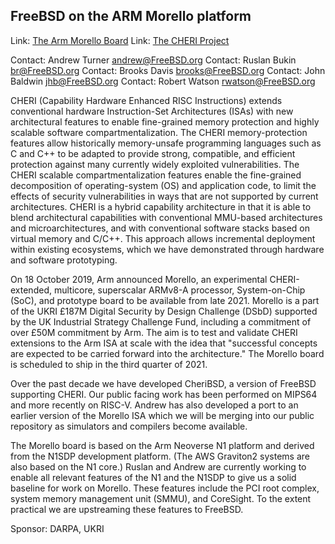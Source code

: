 ## FreeBSD on the ARM Morello platform ##

Link:	 [The Arm Morello Board](https://www.cl.cam.ac.uk/research/security/ctsrd/cheri/cheri-morello.html)
Link:	 [The CHERI Project](https://www.cl.cam.ac.uk/research/security/ctsrd/cheri/)

Contact: Andrew Turner <andrew@FreeBSD.org>
Contact: Ruslan Bukin <br@FreeBSD.org>
Contact: Brooks Davis <brooks@FreeBSD.org>
Contact: John Baldwin <jhb@FreeBSD.org>
Contact: Robert Watson <rwatson@FreeBSD.org>

CHERI (Capability Hardware Enhanced RISC Instructions) extends
conventional hardware Instruction-Set Architectures (ISAs) with new
architectural features to enable fine-grained memory protection and
highly scalable software compartmentalization. The CHERI
memory-protection features allow historically memory-unsafe programming
languages such as C and C++ to be adapted to provide strong, compatible,
and efficient protection against many currently widely exploited
vulnerabilities. The CHERI scalable compartmentalization features enable
the fine-grained decomposition of operating-system (OS) and application
code, to limit the effects of security vulnerabilities in ways that are
not supported by current architectures. CHERI is a hybrid capability
architecture in that it is able to blend architectural capabilities with
conventional MMU-based architectures and microarchitectures, and with
conventional software stacks based on virtual memory and C/C++. This
approach allows incremental deployment within existing ecosystems, which
we have demonstrated through hardware and software prototyping.

On 18 October 2019, Arm announced Morello, an experimental
CHERI-extended, multicore, superscalar ARMv8-A processor, System-on-Chip
(SoC), and prototype board to be available from late 2021. Morello is a
part of the UKRI £187M Digital Security by Design Challenge (DSbD)
supported by the UK Industrial Strategy Challenge Fund, including a
commitment of over £50M commitment by Arm.  The aim is to test and
validate CHERI extensions to the Arm ISA at scale with the idea that
"successful concepts are expected to be carried forward into the
architecture."  The Morello board is scheduled to ship in the third
quarter of 2021.

Over the past decade we have developed CheriBSD, a version of FreeBSD
supporting CHERI.  Our public facing work has been performed on MIPS64
and more recently on RISC-V.  Andrew has also developed a port to an
earlier version of the Morello ISA which we will be merging into
our public repository as simulators and compilers become available.

The Morello board is based on the Arm Neoverse N1 platform and derived
from the N1SDP development platform.  (The AWS Graviton2 systems are
also based on the N1 core.)  Ruslan and Andrew are currently
working to enable all relevant features of the N1 and the N1SDP to give
us a solid baseline for work on Morello.  These features include the
PCI root complex, system memory management unit (SMMU), and CoreSight.
To the extent practical we are upstreaming these features to FreeBSD.

Sponsor: DARPA, UKRI

